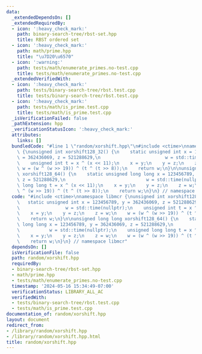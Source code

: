 ```yaml
---
data:
  _extendedDependsOn: []
  _extendedRequiredBy:
  - icon: ':heavy_check_mark:'
    path: binary-search-tree/rbst-set.hpp
    title: RBST ordered set
  - icon: ':heavy_check_mark:'
    path: math/prime.hpp
    title: "\u7D20\u6570"
  - icon: ':warning:'
    path: tests/math/enumerate_primes.no-test.cpp
    title: tests/math/enumerate_primes.no-test.cpp
  _extendedVerifiedWith:
  - icon: ':heavy_check_mark:'
    path: tests/binary-search-tree/rbst.test.cpp
    title: tests/binary-search-tree/rbst.test.cpp
  - icon: ':heavy_check_mark:'
    path: tests/math/is_prime.test.cpp
    title: tests/math/is_prime.test.cpp
  _isVerificationFailed: false
  _pathExtension: hpp
  _verificationStatusIcon: ':heavy_check_mark:'
  attributes:
    links: []
  bundledCode: "#line 1 \"random/xorshift.hpp\"\n#include <ctime>\nnamespace libmcr\
    \ {\nunsigned int xorshift128_32() {\n    static unsigned int x = 123456789, y\
    \ = 362436069, z = 521288629,\n                        w = std::time(nullptr);\n\
    \    unsigned int t = x ^ (x << 11);\n    x = y;\n    y = z;\n    z = w;\n   \
    \ w = (w ^ (w >> 19)) ^ (t ^ (t >> 8));\n    return w;\n}\n\nunsigned long long\
    \ xorshift128_64() {\n    static unsigned long long x = 123456789, y = 362436069,\
    \ z = 521288629,\n                              w = std::time(nullptr);\n    unsigned\
    \ long long t = x ^ (x << 11);\n    x = y;\n    y = z;\n    z = w;\n    w = (w\
    \ ^ (w >> 19)) ^ (t ^ (t >> 8));\n    return w;\n}\n} // namespace libmcr\n"
  code: "#include <ctime>\nnamespace libmcr {\nunsigned int xorshift128_32() {\n \
    \   static unsigned int x = 123456789, y = 362436069, z = 521288629,\n       \
    \                 w = std::time(nullptr);\n    unsigned int t = x ^ (x << 11);\n\
    \    x = y;\n    y = z;\n    z = w;\n    w = (w ^ (w >> 19)) ^ (t ^ (t >> 8));\n\
    \    return w;\n}\n\nunsigned long long xorshift128_64() {\n    static unsigned\
    \ long long x = 123456789, y = 362436069, z = 521288629,\n                   \
    \           w = std::time(nullptr);\n    unsigned long long t = x ^ (x << 11);\n\
    \    x = y;\n    y = z;\n    z = w;\n    w = (w ^ (w >> 19)) ^ (t ^ (t >> 8));\n\
    \    return w;\n}\n} // namespace libmcr"
  dependsOn: []
  isVerificationFile: false
  path: random/xorshift.hpp
  requiredBy:
  - binary-search-tree/rbst-set.hpp
  - math/prime.hpp
  - tests/math/enumerate_primes.no-test.cpp
  timestamp: '2024-05-16 15:34:49-07:00'
  verificationStatus: LIBRARY_ALL_AC
  verifiedWith:
  - tests/binary-search-tree/rbst.test.cpp
  - tests/math/is_prime.test.cpp
documentation_of: random/xorshift.hpp
layout: document
redirect_from:
- /library/random/xorshift.hpp
- /library/random/xorshift.hpp.html
title: random/xorshift.hpp
---
```

